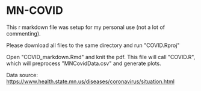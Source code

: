 # MN-COVID
This r markdown file was setup for my personal use (not a lot of commenting).

Please download all files to the same directory and run "COVID.Rproj"

Open "COVID_markdown.Rmd" and knit the pdf. This file will call "COVID.R", which will preprocess "MNCovidData.csv" and generate plots.

Data source: https://www.health.state.mn.us/diseases/coronavirus/situation.html

